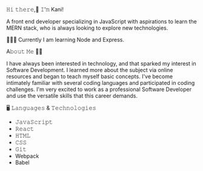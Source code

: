 𝙷𝚒 𝚝𝚑𝚎𝚛𝚎,👋 𝙸'𝚖 Kani!

A front end developer specializing in JavaScript with aspirations to learn the MERN stack, who is always looking to explore new technologies.

👩🏽‍💻 Currently I am learning Node and Express.

A𝚋𝚘𝚞𝚝 𝙼𝚎 🤸‍♂️

I have always been interested in technology, and that sparked my interest in Software Development. I learned more about the subject via online resources and began to teach myself basic concepts. I've become intimately familiar with several coding languages and participated in coding challenges. I'm very excited to work as a professional Software Developer and use the versatile skills that this career demands.

🖥️ 𝙻𝚊𝚗𝚐𝚞𝚊𝚐𝚎𝚜 & 𝚃𝚎𝚌𝚑𝚗𝚘𝚕𝚘𝚐𝚒𝚎𝚜

* 𝙹𝚊𝚟𝚊𝚂𝚌𝚛𝚒𝚙𝚝
* 𝚁𝚎𝚊𝚌𝚝
* 𝙷𝚃𝙼𝙻
* 𝙲𝚂𝚂
* 𝙶𝚒𝚝
* Webpack
* Babel


